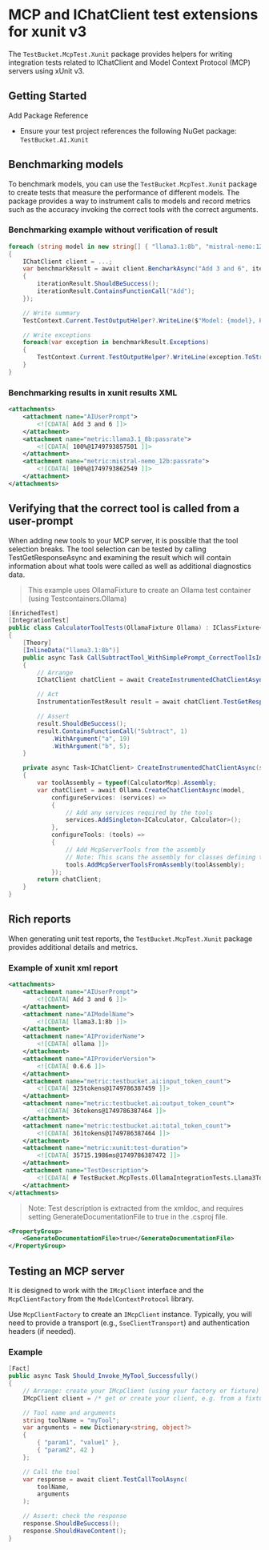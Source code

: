 # MCP and IChatClient test extensions for xunit v3

The `TestBucket.McpTest.Xunit` package provides helpers for writing integration tests related to IChatClient and Model Context Protocol (MCP) servers using xUnit v3. 

## Getting Started

Add Package Reference

- Ensure your test project references the following NuGet package: `TestBucket.AI.Xunit`

## Benchmarking models

To benchmark models, you can use the `TestBucket.McpTest.Xunit` package to create tests that measure the performance of different models. 
The package provides a way to instrument calls to models and record metrics such as the accuracy invoking the correct tools with the correct arguments.

### Benchmarking example without verification of result

```csharp
foreach (string model in new string[] { "llama3.1:8b", "mistral-nemo:12b" })
{
    IChatClient client = ...;
    var benchmarkResult = await client.BencharkAsync("Add 3 and 6", iterations:2, (iterationResult) =>
    {
        iterationResult.ShouldBeSuccess();
        iterationResult.ContainsFunctionCall("Add");
    });

    // Write summary
    TestContext.Current.TestOutputHelper?.WriteLine($"Model: {model}, Passrate={benchmarkResult.Passrate}");

    // Write exceptions
    foreach(var exception in benchmarkResult.Exceptions)
    {
        TestContext.Current.TestOutputHelper?.WriteLine(exception.ToString());
    }
}
```

### Benchmarking results in xunit results XML

```xml
<attachments>
    <attachment name="AIUserPrompt">
        <![CDATA[ Add 3 and 6 ]]>
    </attachment>
    <attachment name="metric:llama3.1_8b:passrate">
        <![CDATA[ 100%@1749793857501 ]]>
    </attachment>
    <attachment name="metric:mistral-nemo_12b:passrate">
        <![CDATA[ 100%@1749793862549 ]]>
    </attachment>
</attachments>
```

## Verifying that the correct tool is called from a user-prompt

When adding new tools to your MCP server, it is possible that the tool selection breaks. The tool selection can be tested by calling TestGetResponseAsync and
examining the result which will contain information about what tools were called as well as additional diagnostics data.

> This example uses OllamaFixture to create an Ollama test container (using Testcontainers.Ollama)

```csharp
[EnrichedTest]
[IntegrationTest]
public class CalculatorToolTests(OllamaFixture Ollama) : IClassFixture<OllamaFixture>
{ 
    [Theory]
    [InlineData("llama3.1:8b")]
    public async Task CallSubtractTool_WithSimplePrompt_CorrectToolIsInvoked(string model)
    {
        // Arrange
        IChatClient chatClient = await CreateInstrumentedChatClientAsync(model);

        // Act
        InstrumentationTestResult result = await chatClient.TestGetResponseAsync("Subtract 5 from 19");

        // Assert
        result.ShouldBeSuccess();
        result.ContainsFunctionCall("Subtract", 1)
            .WithArgument("a", 19)
            .WithArgument("b", 5);
    }

    private async Task<IChatClient> CreateInstrumentedChatClientAsync(string model)
    {
        var toolAssembly = typeof(CalculatorMcp).Assembly;
        var chatClient = await Ollama.CreateChatClientAsync(model,
            configureServices: (services) =>
            {
                // Add any services required by the tools
                services.AddSingleton<ICalculator, Calculator>();
            },
            configureTools: (tools) =>
            {
                // Add McpServerTools from the assembly
                // Note: This scans the assembly for classes defining tools using the [McpServerToolType] attribute
                tools.AddMcpServerToolsFromAssembly(toolAssembly);
            });
        return chatClient;
    }
}
```

## Rich reports

When generating unit test reports, the `TestBucket.McpTest.Xunit` package provides additional details and metrics.

### Example of xunit xml report

```xml
<attachments>
    <attachment name="AIUserPrompt">
        <![CDATA[ Add 3 and 6 ]]>
    </attachment>
    <attachment name="AIModelName">
        <![CDATA[ llama3.1:8b ]]>
    </attachment>
    <attachment name="AIProviderName">
        <![CDATA[ ollama ]]>
    </attachment>
    <attachment name="AIProviderVersion">
        <![CDATA[ 0.6.6 ]]>
    </attachment>
    <attachment name="metric:testbucket.ai:input_token_count">
        <![CDATA[ 325tokens@1749786387459 ]]>
    </attachment>
    <attachment name="metric:testbucket.ai:output_token_count">
        <![CDATA[ 36tokens@1749786387464 ]]>
    </attachment>
    <attachment name="metric:testbucket.ai:total_token_count">
        <![CDATA[ 361tokens@1749786387464 ]]>
    </attachment>
    <attachment name="metric:xunit:test-duration">
        <![CDATA[ 35715.1986ms@1749786387472 ]]>
    </attachment>
    <attachment name="TestDescription">
        <![CDATA[ # TestBucket.McpTests.OllamaIntegrationTests.Llama3ToolInstrumentationTests.CallAddTool_WithTwoTools_CorrectToolIsInvoked(System.String) ## Summary Verifies that the correct tool is invoked when multiple tools are available ## Source | Assembly | Class | Method | | -------- | ----- | ------ | | TestBucket.AI.OllamaIntegrationTests | TestBucket.McpTests.OllamaIntegrationTests.Llama3ToolInstrumentationTests | CallAddTool_WithTwoTools_CorrectToolIsInvoked | ### Parameters | Name | Summary | | -------- | ------------------- | | model | | ]]>
    </attachment>
</attachments>
```

> Note: Test description is extracted from the xmldoc, and requires setting GenerateDocumentationFile to true in the .csproj file.
```xml
<PropertyGroup>
	<GenerateDocumentationFile>true</GenerateDocumentationFile>
</PropertyGroup>
```

## Testing an MCP server

It is designed to work with the `IMcpClient` interface and the `McpClientFactory` from the `ModelContextProtocol` library.

Use `McpClientFactory` to create an `IMcpClient` instance. Typically, you will need to provide a transport (e.g., `SseClientTransport`) and authentication headers (if needed).

### Example

```csharp
[Fact]
public async Task Should_Invoke_MyTool_Successfully()
{
    // Arrange: create your IMcpClient (using your factory or fixture)
    IMcpClient client = /* get or create your client, e.g. from a fixture */;

    // Tool name and arguments
    string toolName = "myTool";
    var arguments = new Dictionary<string, object?>
    {
        { "param1", "value1" },
        { "param2", 42 }
    };

    // Call the tool
    var response = await client.TestCallToolAsync(
        toolName,
        arguments
    );

    // Assert: check the response
    response.ShouldBeSuccess();
    response.ShouldHaveContent();
}
```